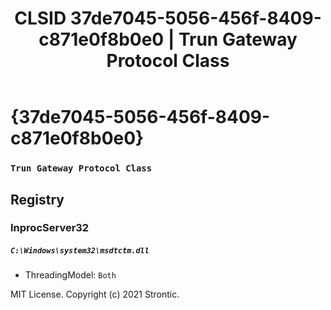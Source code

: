 ﻿---
title: "CLSID 37de7045-5056-456f-8409-c871e0f8b0e0 | Trun Gateway Protocol Class"
excerpt: What is COM-Object CLSID 37de7045-5056-456f-8409-c871e0f8b0e0?
---

# {37de7045-5056-456f-8409-c871e0f8b0e0}

### `Trun Gateway Protocol Class`

## Registry


### InprocServer32

##### `C:\Windows\system32\msdtctm.dll`
* ThreadingModel: `Both`

MIT License. Copyright (c) 2021 Strontic.


